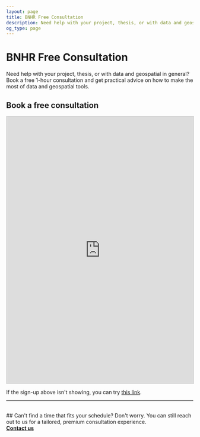 ```yaml
---
layout: page
title: BNHR Free Consultation
description: Need help with your project, thesis, or with data and geospatial in general? Book a free 1-hour consultation with us.
og_type: page
---
```

# BNHR Free Consultation

Need help with your project, thesis, or with data and geospatial in general? Book a free 1-hour consultation and get practical advice on how to make the most of data and geospatial tools.

## Book a free consultation
<iframe class="airtable-embed" src="https://airtable.com/embed/appYdMRAHH2BCShei/pagRiWHozkEJTviNR/form" frameborder="0" onmousewheel="" width="100%" height="720" style="background: transparent; border: 1px solid #ccc;"></iframe>

If the sign-up above isn't showing, you can try [this link](https://airtable.com/appYdMRAHH2BCShei/pagRiWHozkEJTviNR/form).

<hr><br>
## Can't find a time that fits your schedule? Don't worry. You can still reach out to us for a tailored, premium consultation experience.

<div class="d-flex justify-content-start py-2"><a
    href="{{site.baseurl}}/#contact"
    target="_blank" class="btn btn-lg bg-success col-sm-12 col-md-6" role="button"
    aria-disabled="true"><strong class="text-white">Contact us</strong></a>
</div> 

<!-- [Contact me for a quote]({{site.baseurl}}/#contact) -->